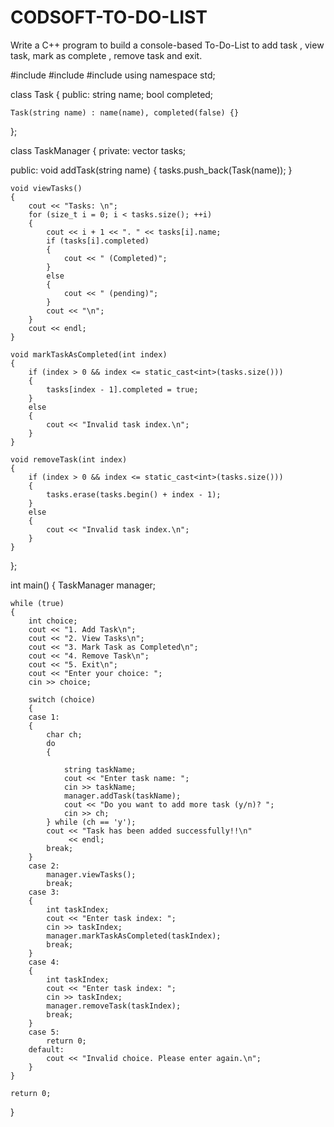 # CODSOFT-TO-DO-LIST
Write a C++ program to build a console-based To-Do-List to add task , view task, mark as complete , remove task and exit.

#include <iostream>
#include <vector>
#include <algorithm>
using namespace std;

class Task
{
public:
    string name;
    bool completed;

    Task(string name) : name(name), completed(false) {}
};

class TaskManager
{
private:
    vector<Task> tasks;

public:
    void addTask(string name)
    {
        tasks.push_back(Task(name));
    }

    void viewTasks()
    {
        cout << "Tasks: \n";
        for (size_t i = 0; i < tasks.size(); ++i)
        {
            cout << i + 1 << ". " << tasks[i].name;
            if (tasks[i].completed)
            {
                cout << " (Completed)";
            }
            else
            {
                cout << " (pending)";
            }
            cout << "\n";
        }
        cout << endl;
    }

    void markTaskAsCompleted(int index)
    {
        if (index > 0 && index <= static_cast<int>(tasks.size()))
        {
            tasks[index - 1].completed = true;
        }
        else
        {
            cout << "Invalid task index.\n";
        }
    }

    void removeTask(int index)
    {
        if (index > 0 && index <= static_cast<int>(tasks.size()))
        {
            tasks.erase(tasks.begin() + index - 1);
        }
        else
        {
            cout << "Invalid task index.\n";
        }
    }
};

int main()
{
    TaskManager manager;

    while (true)
    {
        int choice;
        cout << "1. Add Task\n";
        cout << "2. View Tasks\n";
        cout << "3. Mark Task as Completed\n";
        cout << "4. Remove Task\n";
        cout << "5. Exit\n";
        cout << "Enter your choice: ";
        cin >> choice;

        switch (choice)
        {
        case 1:
        {
            char ch;
            do
            {

                string taskName;
                cout << "Enter task name: ";
                cin >> taskName;
                manager.addTask(taskName);
                cout << "Do you want to add more task (y/n)? ";
                cin >> ch;
            } while (ch == 'y');
            cout << "Task has been added successfully!!\n"
                 << endl;
            break;
        }
        case 2:
            manager.viewTasks();
            break;
        case 3:
        {
            int taskIndex;
            cout << "Enter task index: ";
            cin >> taskIndex;
            manager.markTaskAsCompleted(taskIndex);
            break;
        }
        case 4:
        {
            int taskIndex;
            cout << "Enter task index: ";
            cin >> taskIndex;
            manager.removeTask(taskIndex);
            break;
        }
        case 5:
            return 0;
        default:
            cout << "Invalid choice. Please enter again.\n";
        }
    }

    return 0;
}
